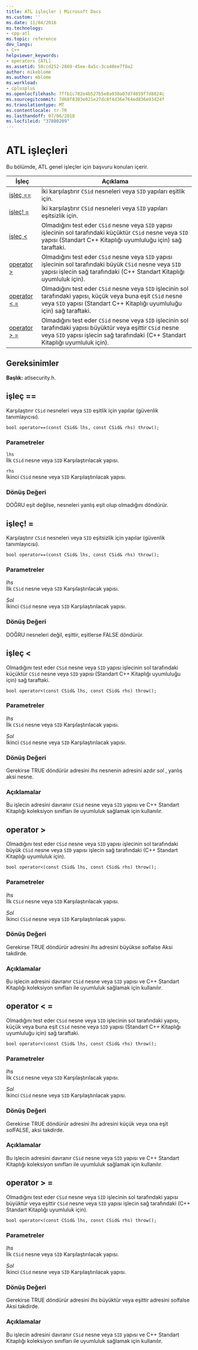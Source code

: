 ```yaml
---
title: ATL işleçler | Microsoft Docs
ms.custom: ''
ms.date: 11/04/2016
ms.technology:
- cpp-atl
ms.topic: reference
dev_langs:
- C++
helpviewer_keywords:
- operators [ATL]
ms.assetid: 58ccd252-2869-45ee-8a5c-3ca40ee7f8a2
author: mikeblome
ms.author: mblome
ms.workload:
- cplusplus
ms.openlocfilehash: 7ffb1c782e4b527b5e8a930a07d74859f7d8824c
ms.sourcegitcommit: 7d68f8303e021e27dc8f4d36e764ed836e93d24f
ms.translationtype: MT
ms.contentlocale: tr-TR
ms.lasthandoff: 07/06/2018
ms.locfileid: "37880209"
---
```

# <a name="atl-operators"></a>ATL işleçleri
Bu bölümde, ATL genel işleçler için başvuru konuları içerir.  
  
|İşleç|Açıklama|  
|--------------|-----------------|  
|[işleç ==](#operator_eq_eq)|İki karşılaştırır `CSid` nesneleri veya `SID` yapıları eşitlik için.|  
|[işleç! =](#operator_neq)|İki karşılaştırır `CSid` nesneleri veya `SID` yapıları eşitsizlik için.|  
|[işleç <](#operator_lt)|Olmadığını test eder `CSid` nesne veya `SID` yapısı işlecinin sol tarafındaki küçüktür `CSid` nesne veya `SID` yapısı (Standart C++ Kitaplığı uyumluluğu için) sağ taraftaki.|  
|[operator >](#operator_gt)|Olmadığını test eder `CSid` nesne veya `SID` yapısı işlecinin sol tarafındaki büyük `CSid` nesne veya `SID` yapısı işlecin sağ tarafındaki (C++ Standart Kitaplığı uyumluluk için).|  
|[operator < =](#operator_lt__eq)|Olmadığını test eder `CSid` nesne veya `SID` işlecinin sol tarafındaki yapısı, küçük veya buna eşit `CSid` nesne veya `SID` yapısı (Standart C++ Kitaplığı uyumluluğu için) sağ taraftaki.|  
|[operator > =](#operator_gt__eq)|Olmadığını test eder `CSid` nesne veya `SID` işlecinin sol tarafındaki yapısı büyüktür veya eşittir `CSid` nesne veya `SID` yapısı işlecin sağ tarafındaki (C++ Standart Kitaplığı uyumluluk için).|  
  
## <a name="requirements"></a>Gereksinimler  
 **Başlık:** atlsecurity.h.  
  
##  <a name="operator_eq_eq"></a>  işleç ==  
 Karşılaştırır `CSid` nesneleri veya `SID` eşitlik için yapılar (güvenlik tanımlayıcısı).  
  
```   
bool operator==(const CSid& lhs, const CSid& rhs) throw(); 
```  
  
### <a name="parameters"></a>Parametreler  
 `lhs`  
 İlk `CSid` nesne veya `SID` Karşılaştırılacak yapısı.  
  
 `rhs`  
 İkinci `CSid` nesne veya `SID` Karşılaştırılacak yapısı.  
  
### <a name="return-value"></a>Dönüş Değeri  
 DOĞRU eşit değilse, nesneleri yanlış eşit olup olmadığını döndürür.  
  
##  <a name="operator_neq"></a>  işleç! =  
 Karşılaştırır `CSid` nesneleri veya `SID` eşitsizlik için yapılar (güvenlik tanımlayıcısı).  
  
```   
bool operator==(const CSid& lhs, const CSid& rhs) throw(); 
```  
  
### <a name="parameters"></a>Parametreler  
 *lhs*  
 İlk `CSid` nesne veya `SID` Karşılaştırılacak yapısı.  
  
 *Sol*  
 İkinci `CSid` nesne veya `SID` Karşılaştırılacak yapısı.  
  
### <a name="return-value"></a>Dönüş Değeri  
 DOĞRU nesneleri değil, eşittir, eşitlerse FALSE döndürür.  
  
##  <a name="operator_lt"></a>  işleç <  
 Olmadığını test eder `CSid` nesne veya `SID` yapısı işlecinin sol tarafındaki küçüktür `CSid` nesne veya `SID` yapısı (Standart C++ Kitaplığı uyumluluğu için) sağ taraftaki.  
  
```   
bool operator<(const CSid& lhs, const CSid& rhs) throw(); 
```  
  
### <a name="parameters"></a>Parametreler  
 *lhs*  
 İlk `CSid` nesne veya `SID` Karşılaştırılacak yapısı.  
  
 *Sol*  
 İkinci `CSid` nesne veya `SID` Karşılaştırılacak yapısı.  
  
### <a name="return-value"></a>Dönüş Değeri  
 Gerekirse TRUE döndürür adresini *lhs* nesnenin adresini azdır *sol* , yanlış aksi nesne.  
  
### <a name="remarks"></a>Açıklamalar  
 Bu işlecin adresini davranır `CSid` nesne veya `SID` yapısı ve C++ Standart Kitaplığı koleksiyon sınıfları ile uyumluluk sağlamak için kullanılır.  
  
##  <a name="operator_gt"></a>  operator >  
 Olmadığını test eder `CSid` nesne veya `SID` yapısı işlecinin sol tarafındaki büyük `CSid` nesne veya `SID` yapısı işlecin sağ tarafındaki (C++ Standart Kitaplığı uyumluluk için).  
  
```   
bool operator<(const CSid& lhs, const CSid& rhs) throw(); 
```  
  
### <a name="parameters"></a>Parametreler  
 *lhs*  
 İlk `CSid` nesne veya `SID` Karşılaştırılacak yapısı.  
  
 *Sol*  
 İkinci `CSid` nesne veya `SID` Karşılaştırılacak yapısı.  
  
### <a name="return-value"></a>Dönüş Değeri  
 Gerekirse TRUE döndürür adresini *lhs* adresini büyükse *sol*false Aksi takdirde.  
  
### <a name="remarks"></a>Açıklamalar  
 Bu işlecin adresini davranır `CSid` nesne veya `SID` yapısı ve C++ Standart Kitaplığı koleksiyon sınıfları ile uyumluluk sağlamak için kullanılır.  
  
##  <a name="operator_lt__eq"></a>  operator < =  
 Olmadığını test eder `CSid` nesne veya `SID` işlecinin sol tarafındaki yapısı, küçük veya buna eşit `CSid` nesne veya `SID` yapısı (Standart C++ Kitaplığı uyumluluğu için) sağ taraftaki.  
  
```   
bool operator<(const CSid& lhs, const CSid& rhs) throw(); 
```  
  
### <a name="parameters"></a>Parametreler  
 *lhs*  
 İlk `CSid` nesne veya `SID` Karşılaştırılacak yapısı.  
  
 *Sol*  
 İkinci `CSid` nesne veya `SID` Karşılaştırılacak yapısı.  
  
### <a name="return-value"></a>Dönüş Değeri  
 Gerekirse TRUE döndürür adresini *lhs* adresini küçük veya ona eşit *sol*FALSE, aksi takdirde.  
  
### <a name="remarks"></a>Açıklamalar  
 Bu işlecin adresini davranır `CSid` nesne veya `SID` yapısı ve C++ Standart Kitaplığı koleksiyon sınıfları ile uyumluluk sağlamak için kullanılır.  
  
##  <a name="operator_gt__eq"></a>  operator > =  
 Olmadığını test eder `CSid` nesne veya `SID` işlecinin sol tarafındaki yapısı büyüktür veya eşittir `CSid` nesne veya `SID` yapısı işlecin sağ tarafındaki (C++ Standart Kitaplığı uyumluluk için).  
  
```   
bool operator<(const CSid& lhs, const CSid& rhs) throw(); 
```  
  
### <a name="parameters"></a>Parametreler  
 *lhs*  
 İlk `CSid` nesne veya `SID` Karşılaştırılacak yapısı.  
  
 *Sol*  
 İkinci `CSid` nesne veya `SID` Karşılaştırılacak yapısı.  
  
### <a name="return-value"></a>Dönüş Değeri  
 Gerekirse TRUE döndürür adresini *lhs* büyüktür veya eşittir adresini *sol*false Aksi takdirde.  
  
### <a name="remarks"></a>Açıklamalar  
 Bu işlecin adresini davranır `CSid` nesne veya `SID` yapısı ve C++ Standart Kitaplığı koleksiyon sınıfları ile uyumluluk sağlamak için kullanılır.




